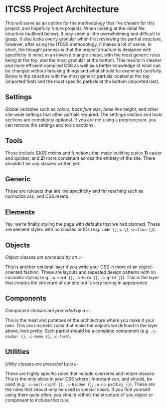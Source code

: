 # ITCSS Project Architecture

This will serve as an outline for the methodology that I've chosen for this project, and hopefully future projects. When looking at the initial file structure (outlined below), it may seem a little overwhelming and difficult to grasp. It also looks overly granular when first reviewing the partial structure, however, after using the ITCSS methodology, it makes a lot of sense. In short, the thought process is that the project structure is designed with specificity in mind, in an inverse triangle shape, with the most generic rules being at the top, and the most granular at the bottom. This results in cleaner and more efficient compiled CSS as well as a better knowledge of what can be changed without breaking things and what should be examined carefully. Below is the structure with the most generic partials located at the top (imported first) and the most specific partials at the bottom (imported last).

## Settings

Global variables such as *colors*, *base font size*, *base line height*, and other site-wide settings that other partials required. The settings section and tools sections are completely optional. If you are not using a preprocessor, you can remove the settings and tools sections.

## Tools

These include SASS mixins and functions that make building styles **1)** easier and quicker, and **2)** more consistent across the entirety of the site. There shouldn't be any classes written yet.

## Generic

These are rulesets that are low specificity and far reaching such as *normalize.css*, and CSS resets.

## Elements

Yay, we're finally styling the page with defaults that we had planned. These are element styles  with no classes or IDs (e.g. `code {}`, `p {}`, `section {}`).

## Objects

*Object classes are preceded by an `o-`*

This is another optional layer if you write your CSS in more of an object-oriented fashion. These are layouts and repeated design patterns with no cosmetic styling (e.g. `.o-card {}`, `.o-hero {}`, `.o-grid {}`). This is the layer that creates the structure of our site but is very boring in appearance.

## Components

*Component classes are preceded by a `c-`*

This is the meat and potatoes of the architecture where you make it your own. This are cosmetic rules that make the objects we defined in the layer above, look pretty. Each partial should be a complete component (e.g. `.c-navbar {}`, `.c-menu {}`, `.c-form`).

## Utilities

*Utility classes are preceded by a `u-`*

These are highly specific rules that include overrides and helper classes. This is the only place in your CSS where !important can, and should, be used (e.g. `.u-pull-right {}`, `.u-hidden {}`, `.u-no-padding {}`). These are the rules that should only be used in special cases. If you find yourself using them quite often, you should rethink the structure of you object or component to include that rule.